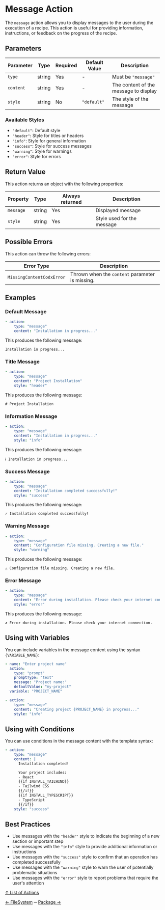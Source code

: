 # Message Action

The `message` action allows you to display messages to the user during the execution of a recipe. This action is useful
for providing information, instructions, or feedback on the progress of the recipe.

## Parameters

| Parameter | Type   | Required | Default Value | Description                           |
|-----------|--------|----------|---------------|---------------------------------------|
| `type`    | string | Yes      | -             | Must be `"message"`                   |
| `content` | string | Yes      | -             | The content of the message to display |
| `style`   | string | No       | `"default"`   | The style of the message              |

### Available Styles

- `"default"`: Default style
- `"header"`: Style for titles or headers
- `"info"`: Style for general information
- `"success"`: Style for success messages
- `"warning"`: Style for warnings
- `"error"`: Style for errors

## Return Value

This action returns an object with the following properties:

| Property  | Type   | Always returned | Description                |
|-----------|--------|-----------------|----------------------------|
| `message` | string | Yes             | Displayed message          |
| `style`   | string | Yes             | Style used for the message |

## Possible Errors

This action can throw the following errors:
 
| Error Type                | Description                                     |
|---------------------------|-------------------------------------------------|
| `MissingContentCodxError` | Thrown when the `content` parameter is missing. |

## Examples

### Default Message

```yaml
- action:
    type: "message"
    content: "Installation in progress..."
```

This produces the following message:

```shell
Installation in progress...
```

### Title Message

```yaml
- action:
    type: "message"
    content: "Project Installation"
    style: "header"
```

This produces the following message:

```shell
# Project Installation
```

### Information Message

```yaml
- action:
    type: "message"
    content: "Installation in progress..."
    style: "info"
```

This produces the following message:

```shell
ℹ Installation in progress...
```

### Success Message

```yaml
- action:
    type: "message"
    content: "Installation completed successfully!"
    style: "success"
```

This produces the following message:

```shell
✓ Installation completed successfully!
```

### Warning Message

```yaml
- action:
    type: "message"
    content: "Configuration file missing. Creating a new file."
    style: "warning"
```

This produces the following message:

```shell
⚠ Configuration file missing. Creating a new file.
```

### Error Message

```yaml
- action:
    type: "message"
    content: "Error during installation. Please check your internet connection."
    style: "error"
```

This produces the following message:

```shell
✗ Error during installation. Please check your internet connection.
```

## Using with Variables

You can include variables in the message content using the syntax `{VARIABLE_NAME}`:

```yaml
- name: "Enter project name"
  action:
    type: "prompt"
    promptType: "text"
    message: "Project name:"
    defaultValue: "my-project"
  variable: "PROJECT_NAME"

- action:
    type: "message"
    content: "Creating project {PROJECT_NAME} in progress..."
    style: "info"
```

## Using with Conditions

You can use conditions in the message content with the template syntax:

```yaml
- action:
    type: "message"
    content: |
      Installation completed!

      Your project includes:
      - React
      {{if INSTALL_TAILWIND}}
      - Tailwind CSS
      {{/if}}
      {{if INSTALL_TYPESCRIPT}}
      - TypeScript
      {{/if}}
    style: "success"
```

## Best Practices

- Use messages with the `"header"` style to indicate the beginning of a new section or important step
- Use messages with the `"info"` style to provide additional information or instructions
- Use messages with the `"success"` style to confirm that an operation has completed successfully
- Use messages with the `"warning"` style to warn the user of potentially problematic situations
- Use messages with the `"error"` style to report problems that require the user's attention

[↑ List of Actions](../actions.md)

[← FileSystem](fileSystem.md) ─ [Package →](package.md)
